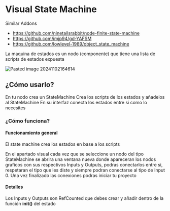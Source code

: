 # Visual State Machine

Similar Addons
- https://github.com/ninetailsrabbit/node-finite-state-machine
- https://github.com/imjp94/gd-YAFSM
- https://github.com/lowlevel-1989/object_state_machine

La maquina de estados es un nodo (componente) que tiene una lista de scripts de estados expuesta

![Pasted image 20241102164614](https://github.com/user-attachments/assets/05a3675a-c6db-46c5-b0fc-26518861b7c2)

## ¿Cómo usarlo?

En tu nodo crea un StateMachine
Crea los scripts de los estados y añadelos al StateMachine
En su interfaz conecta los estados entre si como lo necesites

### ¿Cómo funciona?

#### Funcionamiento general

El state machine crea los estados en base a los scripts

En el apartado visual cada vez que se seleccione un nodo del tipo StateMachine se abrira una ventana nueva donde apareceran los nodos graficos con sus respectivos Inputs y Outputs, podras conectarlos entre si, respetaran el tipo que les diste y siempre podran conectarse al tipo de Input 0.
Una vez finalizado las conexiones podras iniciar tu proyecto

#### Detalles

Los Inputs y Outputs son RefCounted que debes crear y añadir dentro de la función **init()** del estado


